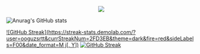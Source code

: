 <p align="center">
  <a href="https://skillicons.dev">
    <img src="https://skillicons.dev/icons?i=nodejs,express,php,laravel,mysql,html,css,bootstrap,js,jquery,py,fortran,arduino" />
  </a>
</p>

![Anurag's GitHub stats](https://github-readme-stats.vercel.app/api?username=ooguzsrtt&count_private=true&show_icons=true&theme=transparent)

[![GitHub Streak](https://streak-stats.demolab.com/?user=ooguzsrtt&currStreakNum=2FD3EB&theme=dark&fire=red&sideLabels=F00&date_format=M j[, Y])](https://git.io/streak-stats)
[![GitHub Streak](https://streak-stats.demolab.com/?user=ooguzsrtt&theme=dark&currStreakNum=2FD3EB&theme=dark&fire=red&sideLabels=F00)](https://git.io/streak-stats)
